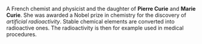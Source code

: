 A French chemist and physicist and the daughter of **Pierre Curie** and **Marie
Curie**. She was awarded a Nobel prize in chemistry for the discovery of
*artificial radioactivity*. Stable chemical elements are converted into
radioactive ones. The radioactivity is then for example used in medical
procedures.
